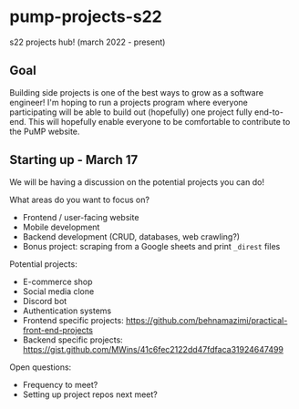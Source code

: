 # pump-projects-s22
s22 projects hub! (march 2022 - present)

## Goal
Building side projects is one of the best ways to grow as a software engineer! I'm hoping to run a projects program where everyone participating will be able to build out (hopefully) one project fully end-to-end. This will hopefully enable everyone to be comfortable to contribute to the PuMP website.

## Starting up - March 17
We will be having a discussion on the potential projects you can do!

What areas do you want to focus on?
- Frontend / user-facing website
- Mobile development
- Backend development (CRUD, databases, web crawling?)
- Bonus project: scraping from a Google sheets and print `_direst` files

Potential projects:
- E-commerce shop
- Social media clone
- Discord bot
- Authentication systems
- Frontend specific projects: https://github.com/behnamazimi/practical-front-end-projects
- Backend specific projects: https://gist.github.com/MWins/41c6fec2122dd47fdfaca31924647499

Open questions:
- Frequency to meet?
- Setting up project repos next meet?
